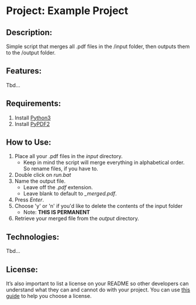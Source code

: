 # Project: Example Project

## Description:

Simple script that merges all .pdf files in the /input folder, then outputs them to the /output folder.

## Features:

Tbd...

## Requirements:

1. Install [Python3](https://www.python.org/downloads/)
2. Install [PyPDF2](https://pypdf2.readthedocs.io/en/latest/user/installation.html)

## How to Use:

1. Place all your .pdf files in the _input_ directory.
   - Keep in mind the script will merge everything in alphabetical order. So rename files, if you have to.
2. Double click on _run.bat_
3. Name the output file.
   - Leave off the _.pdf_ extension.
   - Leave blank to default to _\_merged.pdf_.
4. Press _Enter_.
5. Choose 'y' or 'n' if you'd like to delete the contents of the input folder
   - Note: **THIS IS PERMANENT**
6. Retrieve your merged file from the _output_ directory.

## Technologies:

Tbd...

## License:

It’s also important to list a license on your README so other developers can understand what they can and cannot do with your project. You can use [this guide](https://choosealicense.com/) to help you choose a license.
